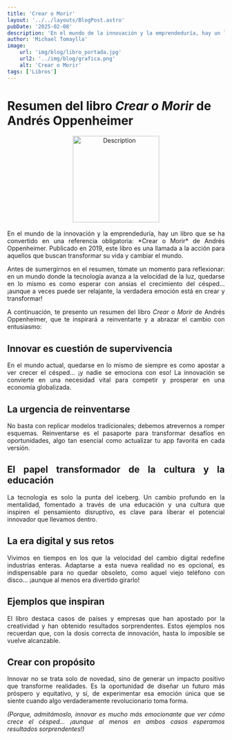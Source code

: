 ```yaml
---
title: 'Crear o Morir'
layout: '../../layouts/BlogPost.astro'
pubDate: '2025-02-08'
description: 'En el mundo de la innovación y la emprendeduría, hay un libro que se ha convertido en una referencia obligatoria'
author: 'Michael Tomaylla'
image:
    url: 'img/blog/libro_portada.jpg'
    url2: '../img/blog/grafica.png'
    alt: 'Crear o Morir'
tags: ['Libros']
---
```


# Resumen del libro *Crear o Morir* de Andrés Oppenheimer

<div style="text-align: center;">
    <img src="../../img/blog/libro_portada.jpg" alt="Description" width="200" />
</div>
</br>
<div style="text-align: justify; text-justify: inter-word;">
En el mundo de la innovación y la emprendeduría, hay un libro que se ha convertido en una referencia obligatoria: *Crear o Morir* de Andrés Oppenheimer. Publicado en 2019, este libro es una llamada a la acción para aquellos que buscan transformar su vida y cambiar el mundo.  

Antes de sumergirnos en el resumen, tómate un momento para reflexionar: en un mundo donde la tecnología avanza a la velocidad de la luz, quedarse en lo mismo es como esperar con ansias el crecimiento del césped... ¡aunque a veces puede ser relajante, la verdadera emoción está en crear y transformar!  

A continuación, te presento un resumen del libro *Crear o Morir* de Andrés Oppenheimer, que te inspirará a reinventarte y a abrazar el cambio con entusiasmo:  


## Innovar es cuestión de supervivencia  

En el mundo actual, quedarse en lo mismo de siempre es como apostar a ver crecer el césped… ¡y nadie se emociona con eso! La innovación se convierte en una necesidad vital para competir y prosperar en una economía globalizada.  

## La urgencia de reinventarse  

No basta con replicar modelos tradicionales; debemos atrevernos a romper esquemas. Reinventarse es el pasaporte para transformar desafíos en oportunidades, algo tan esencial como actualizar tu app favorita en cada versión.  

## El papel transformador de la cultura y la educación  

La tecnología es solo la punta del iceberg. Un cambio profundo en la mentalidad, fomentado a través de una educación y una cultura que inspiren el pensamiento disruptivo, es clave para liberar el potencial innovador que llevamos dentro.  

## La era digital y sus retos  

Vivimos en tiempos en los que la velocidad del cambio digital redefine industrias enteras. Adaptarse a esta nueva realidad no es opcional, es indispensable para no quedar obsoleto, como aquel viejo teléfono con disco… ¡aunque al menos era divertido girarlo!  

## Ejemplos que inspiran  

El libro destaca casos de países y empresas que han apostado por la creatividad y han obtenido resultados sorprendentes. Estos ejemplos nos recuerdan que, con la dosis correcta de innovación, hasta lo imposible se vuelve alcanzable.  

## Crear con propósito  

Innovar no se trata solo de novedad, sino de generar un impacto positivo que transforme realidades. Es la oportunidad de diseñar un futuro más próspero y equitativo, y sí, de experimentar esa emoción única que se siente cuando algo verdaderamente revolucionario toma forma.  

*(Porque, admitámoslo, innovar es mucho más emocionante que ver cómo crece el césped... ¡aunque al menos en ambos casos esperamos resultados sorprendentes!)*  
</div>